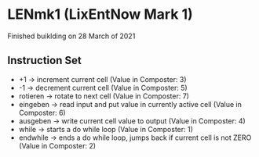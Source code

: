# LENmk1 (LixEntNow Mark 1)
Finished buiklding on 28 March of 2021

## Instruction Set
- +1 -> increment current cell (Value in Composter: 3)
- -1 -> decrement current cell (Value in Composter: 5)
- rotieren -> rotate to next cell (Value in Composter: 7)
- eingeben -> read input and put value in currently active cell (Value in Composter: 6)
- ausgeben -> write current cell value to output (Value in Composter: 4)
- while -> starts a do while loop (Value in Composter: 1)
- endwhile -> ends a do while loop, jumps back if current cell is not ZERO (Value in Composter: 2)
